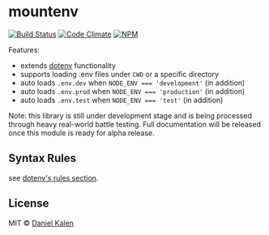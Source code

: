 # mountenv
[![Build Status](https://travis-ci.org/danielkalen/mountenv.svg?branch=master)](https://travis-ci.org/danielkalen/mountenv)
[![Code Climate](https://codeclimate.com/github/danielkalen/mountenv/badges/gpa.svg)](https://codeclimate.com/github/danielkalen/mountenv)
[![NPM](https://img.shields.io/npm/v/mountenv.svg)](https://npmjs.com/package/mountenv)

Features:
- extends [dotenv](https://npmjs.com/package/dotenv) functionality
- supports loading .env files under `CWD` or a specific directory
- auto loads `.env.dev` when `NODE_ENV === 'development'` (in addition)
- auto loads `.env.prod` when `NODE_ENV === 'production'` (in addition)
- auto loads `.env.test` when `NODE_ENV === 'test'` (in addition)

Note: this library is still under development stage and is being processed through heavy real-world battle testing. Full documentation will be released once this module is ready for alpha release.

## Syntax Rules
see [dotenv's rules section](https://www.npmjs.com/package/dotenv#rules).


## License
MIT © [Daniel Kalen](https://github.com/danielkalen)
